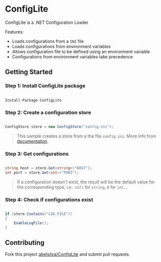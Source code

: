 # ConfigLite

ConfigLite is a .NET Configuration Loader

Features:
* Loads configurations from a `INI` file
* Loads configurations from environment variables
* Allows configuration file to be defined using an environment variable
* Configurations from environment variables take precedence

## Getting Started

### Step 1: Install ConfigLite package

```

Install-Package ConfigLite

```

### Step 2: Create a configuration store

```csharp

ConfigStore store = new ConfigStore("config.ini");

```

> This sample creates a store from a the file `config.ini`. More info from [documentation](https://github.com/abelsilva/ConfigLite/wiki/Creating-a-ConfigStore).

### Step 3: Get configurations

```csharp

string host = store.Get<string>("HOST");
int port = store.Get<int>("PORT");

```

> If a configuration doesn't exist, the result will be the default value for the corresponding type, _i.e._: `null` for `string`, `0` for `int`...

### Step 4: Check if configurations exist

```csharp

if (store.Contains("LOG_FILE"))
{
    EnableLogFile();
}

```

## Contributing

Fork this project [abelsilva/ConfigLite](https://github.com/abelsilva/ConfigLite) and submit pull requests.
